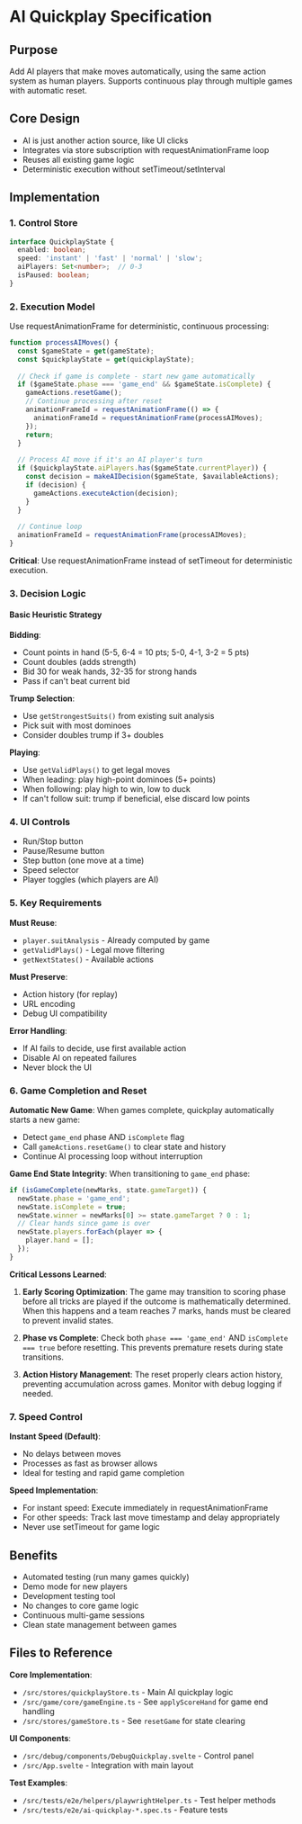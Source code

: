 # AI Quickplay Specification

## Purpose
Add AI players that make moves automatically, using the same action system as human players. Supports continuous play through multiple games with automatic reset.

## Core Design
- AI is just another action source, like UI clicks
- Integrates via store subscription with requestAnimationFrame loop
- Reuses all existing game logic
- Deterministic execution without setTimeout/setInterval

## Implementation

### 1. Control Store
```typescript
interface QuickplayState {
  enabled: boolean;
  speed: 'instant' | 'fast' | 'normal' | 'slow';
  aiPlayers: Set<number>;  // 0-3
  isPaused: boolean;
}
```

### 2. Execution Model
Use requestAnimationFrame for deterministic, continuous processing:

```typescript
function processAIMoves() {
  const $gameState = get(gameState);
  const $quickplayState = get(quickplayState);
  
  // Check if game is complete - start new game automatically
  if ($gameState.phase === 'game_end' && $gameState.isComplete) {
    gameActions.resetGame();
    // Continue processing after reset
    animationFrameId = requestAnimationFrame(() => {
      animationFrameId = requestAnimationFrame(processAIMoves);
    });
    return;
  }
  
  // Process AI move if it's an AI player's turn
  if ($quickplayState.aiPlayers.has($gameState.currentPlayer)) {
    const decision = makeAIDecision($gameState, $availableActions);
    if (decision) {
      gameActions.executeAction(decision);
    }
  }
  
  // Continue loop
  animationFrameId = requestAnimationFrame(processAIMoves);
}
```

**Critical**: Use requestAnimationFrame instead of setTimeout for deterministic execution.

### 3. Decision Logic

#### Basic Heuristic Strategy

**Bidding**:
- Count points in hand (5-5, 6-4 = 10 pts; 5-0, 4-1, 3-2 = 5 pts)
- Count doubles (adds strength)
- Bid 30 for weak hands, 32-35 for strong hands
- Pass if can't beat current bid

**Trump Selection**:
- Use `getStrongestSuits()` from existing suit analysis
- Pick suit with most dominoes
- Consider doubles trump if 3+ doubles

**Playing**:
- Use `getValidPlays()` to get legal moves
- When leading: play high-point dominoes (5+ points)
- When following: play high to win, low to duck
- If can't follow suit: trump if beneficial, else discard low points

### 4. UI Controls
- Run/Stop button
- Pause/Resume button  
- Step button (one move at a time)
- Speed selector
- Player toggles (which players are AI)

### 5. Key Requirements

**Must Reuse**:
- `player.suitAnalysis` - Already computed by game
- `getValidPlays()` - Legal move filtering
- `getNextStates()` - Available actions

**Must Preserve**:
- Action history (for replay)
- URL encoding
- Debug UI compatibility

**Error Handling**:
- If AI fails to decide, use first available action
- Disable AI on repeated failures
- Never block the UI

### 6. Game Completion and Reset

**Automatic New Game**:
When games complete, quickplay automatically starts a new game:
- Detect `game_end` phase AND `isComplete` flag
- Call `gameActions.resetGame()` to clear state and history
- Continue AI processing loop without interruption

**Game End State Integrity**:
When transitioning to `game_end` phase:
```typescript
if (isGameComplete(newMarks, state.gameTarget)) {
  newState.phase = 'game_end';
  newState.isComplete = true;
  newState.winner = newMarks[0] >= state.gameTarget ? 0 : 1;
  // Clear hands since game is over
  newState.players.forEach(player => {
    player.hand = [];
  });
}
```

**Critical Lessons Learned**:
1. **Early Scoring Optimization**: The game may transition to scoring phase before all tricks are played if the outcome is mathematically determined. When this happens and a team reaches 7 marks, hands must be cleared to prevent invalid states.

2. **Phase vs Complete**: Check both `phase === 'game_end'` AND `isComplete === true` before resetting. This prevents premature resets during state transitions.

3. **Action History Management**: The reset properly clears action history, preventing accumulation across games. Monitor with debug logging if needed.

### 7. Speed Control

**Instant Speed (Default)**:
- No delays between moves
- Processes as fast as browser allows
- Ideal for testing and rapid game completion

**Speed Implementation**:
- For instant speed: Execute immediately in requestAnimationFrame
- For other speeds: Track last move timestamp and delay appropriately
- Never use setTimeout for game logic

## Benefits
- Automated testing (run many games quickly)
- Demo mode for new players
- Development testing tool
- No changes to core game logic
- Continuous multi-game sessions
- Clean state management between games

## Files to Reference

**Core Implementation**:
- `/src/stores/quickplayStore.ts` - Main AI quickplay logic
- `/src/game/core/gameEngine.ts` - See `applyScoreHand` for game end handling
- `/src/stores/gameStore.ts` - See `resetGame` for state clearing

**UI Components**:
- `/src/debug/components/DebugQuickplay.svelte` - Control panel
- `/src/App.svelte` - Integration with main layout

**Test Examples**:
- `/src/tests/e2e/helpers/playwrightHelper.ts` - Test helper methods
- `/src/tests/e2e/ai-quickplay-*.spec.ts` - Feature tests